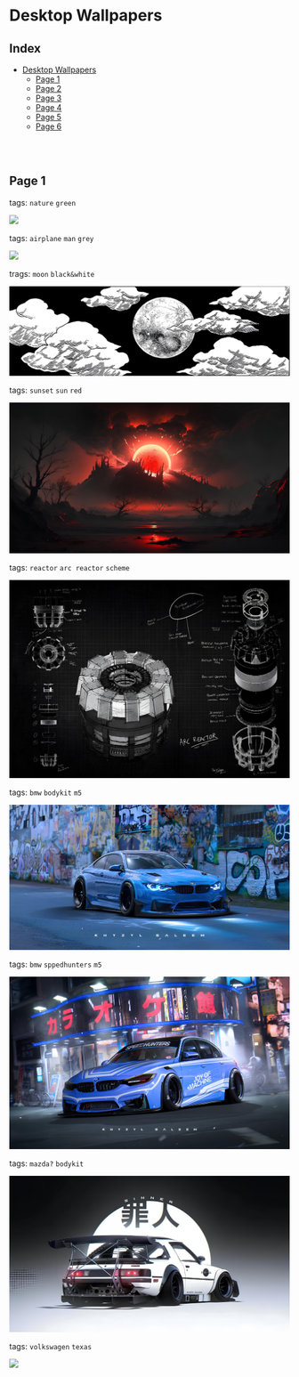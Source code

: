 # Desktop Wallpapers

## Index

- [Desktop Wallpapers](https://github.com/sarkans404/wallpapers/blob/main/Desktop%20Wallpapers.md)
  - [Page 1](https://github.com/sarkans404/wallpapers/blob/main/Pages/page1.md)
  - [Page 2](https://github.com/sarkans404/wallpapers/blob/main/Pages/page2.md)
  - [Page 3](https://github.com/sarkans404/wallpapers/blob/main/Pages/page3.md)
  - [Page 4](https://github.com/sarkans404/wallpapers/blob/main/Pages/page4.md)
  - [Page 5](https://github.com/sarkans404/wallpapers/blob/main/Pages/page5.md)
  - [Page 6](https://github.com/sarkans404/wallpapers/blob/main/Pages/page6.md)



<br><br>

## Page 1

tags: `nature` `green`

<img src="https://raw.githubusercontent.com/sarkans404/wallpapers/main/Image/1325116.png">

<br>

tags: `airplane` `man` `grey`

<img src="https://raw.githubusercontent.com/sarkans404/wallpapers/main/Image/2024-08-25_212231.png">

<br>

trags: `moon` `black&white`

<img src="https://raw.githubusercontent.com/sarkans404/wallpapers/main/Image/24b2e542c23c3ae766211150f0ada011.jpg">

<br>

tags: `sunset` `sun` `red`

<img src="https://raw.githubusercontent.com/sarkans404/wallpapers/main/Image/31df4537fe7a71d208ab8003845cb197.jpg">

<br>

tags: `reactor` `arc reactor` `scheme`

<img src="https://raw.githubusercontent.com/sarkans404/wallpapers/main/Image/4223f371a2ad6651ac632867e1584bed.jpg">

<br>

tags: `bmw` `bodykit` `m5`

<img src="https://raw.githubusercontent.com/sarkans404/wallpapers/main/Image/4f8b9d83b53abb1a3f5958de39bb23f3.jpg">

<br>

tags: `bmw` `sppedhunters` `m5`

<img src="https://raw.githubusercontent.com/sarkans404/wallpapers/main/Image/82badb5414012390c859b0edea46bd85.jpg">

<br>

tags: `mazda?` `bodykit`

<img src="https://raw.githubusercontent.com/sarkans404/wallpapers/main/Image/93cd6f16d1e0a76a91f4beb6fd8e2a86.jpg">

<br>

tags: `volkswagen` `texas`

<img src="https://raw.githubusercontent.com/sarkans404/wallpapers/main/Image/Cloudsnight.jpg">

<br>
